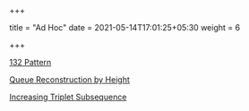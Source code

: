 +++

title = "Ad Hoc"
date = 2021-05-14T17:01:25+05:30
weight = 6

+++



[132 Pattern](https://leetcode.com/problems/132-pattern/)

[Queue Reconstruction by Height](https://leetcode.com/problems/queue-reconstruction-by-height/)

[Increasing Triplet Subsequence](https://leetcode.com/problems/increasing-triplet-subsequence/)


